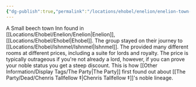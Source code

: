 ```yaml
---
{"dg-publish":true,"permalink":"/locations/ehobel/enelion/enelion-town-inn/","tags":["Location"],"updated":"2024-12-13T23:06:05.140+00:00"}
---
```


A Small beech town Inn found in [[Locations/Ehobel/Enelion/Enelion\|Enelion]], [[Locations/Ehobel/Ehobel\|Ehobel]]. The group stayed on their journey to [[Locations/Ehobel/Ishnmel/Ishnmel\|Ishnmel]]. The provided many different rooms at different prices, including a suite for lords and royalty. The price is typically outrageous if you're not already a lord, however, if you can prove your noble status you get a steep discount. This is how [[Other Information/Display Tags/The Party\|The Party]] first found out about [[The Party/Dead/Chenris Tallfellow ‡\|Chenris Tallfellow ‡]]'s noble lineage. 